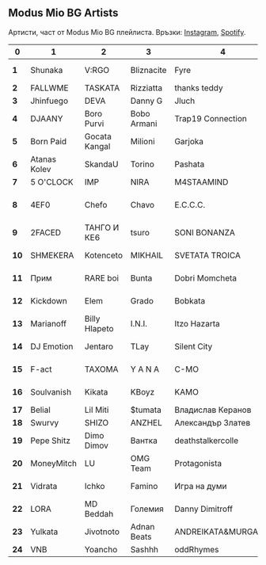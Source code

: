 ## Modus Mio BG Artists

Артисти, част от Modus Mio BG плейлиста. Връзки: [Instagram](https://www.instagram.com/modusmio.bg/), [Spotify](https://open.spotify.com/playlist/5GZFyyJHwjDNvffn6H18Qv).

| 0      | 1            | 2             | 3           | 4                   | 5        | 6              | 7            | 8           | 9        | 10              | 11        | 12         | 13              |
|--------|--------------|---------------|-------------|---------------------|----------|----------------|--------------|-------------|----------|-----------------|-----------|------------|-----------------|
| __1__  | Shunaka      | V:RGO         | Bliznacite  | Fyre                | Marso    | Dimoff         | MBT          | MurdaBoyz   | MITREVV  | Yung Stoney     | VLAYZ     | 44SANCHEZZ | Knifepoint      |
| __2__  | FALLWME      | TASKATA       | Rizziatta   | thanks teddy        | piripiri | Ratimid        | Tarikata     | Steph Purpy | Pameca   | Gena            | Emil TRF  | Secta      | Slim NiK        |
| __3__  | Jhinfuego    | DEVA          | Danny G     | Jluch               | Grigovor | STRUGARE       | kileumre     | Imera       | Novem    | BM              | Yung Mici | Mom4eto    | Bandata na Ruba |
| __4__  | DJAANY       | Boro Purvi    | Bobo Armani | Trap19 Connection   | Gringod  | Young BB Young | Madmatic     | Hrdlg       | Ndoe     | Dim4ou          | Homelesz  | PG808      | So Called Crew  |
| __5__  | Born Paid    | Gocata Kangal | Milioni     | Garjoka             | SIXLQS   | Atchi          | DGDG         | Amok        | Wosh MC  | Atila           | Icaki     | SplitKid   | Tr1ckamusic     |
| __6__  | Atanas Kolev | SkandaU       | Torino      | Pashata             | Molec    | Krisko         | 100 Kila     | Upsurt      | Ustata   | Spens           | HSL       | 2bona      | EBMC            |
| __7__  | 5 O'CLOCK    | IMP           | NIRA        | M4STAAMIND          | Worst    | Sezy           | RUSTY        | NZ          | NEWAVE   | 42              | YZTrax    | ACBG       | ANT!            |
| __8__  | 4EF0         | Chefo         | Chavo       | E.C.C.C.            | Ф4       | Mishell        | Martinesko   | Mladi B. T. | Kapo BNR | SAUCE KIDS GANG | MZM13     | SLANINATA  | Exc             |
| __9__  | 2FACED       | ТАНГО И КЕ6   | tsuro       | SONI BONANZA        | VessoU   | BOZHYDAR       | KITA         | THRILL2REAL | G!       | MishMash        | Big Sha   | SST        | Lil Tapi God    |
| __10__ | SHMEKERA     | Kotenceto     | MIKHAIL     | SVETATA TROICA      | Skunk G  | Niki Kotich    | Чукито       | Honn Kong   | Hoodini  | Gumeni Glavi    | GBT       | 2timez.    | DushkovTwenty4  |
| __11__ | Прим         | RARE boi      | Bunta       | Dobri Momcheta      | Hrd      | Лошите         | Mufasa069    | Alex P.     | Kay Be   | Thug Slime      | 3xfinity  | BDB Goob   | EVG             |
| __12__ | Kickdown     | Elem          | Grado       | Bobkata             | ArtimoX  | Sami Issa      | bobby1kenobi | Lil Trippy  | Theo     | Zeid Zaher      | VSLV      | Bojkov     | Robi            |
| __13__ | Marianoff    | Billy Hlapeto | I.N.I.      | Itzo Hazarta        | VA$      | M1taka         | F.O.         | Rdmk        | Iskrata  | SIIMBAD         | Бате Са   | COCKY      | Roof Rhymez     |
| __14__ | DJ Emotion   | Jentaro       | TLay        | Silent City         | Fang     | Varna Sound    | Kaskata      | Joker Flow  | Buch     | DIE LEVA        | GERATA    | Liter Jack | NikeJIII        |
| __15__ | F-act        | ТАХОМА        | Y A N A     | C-MO                | Trasher  | Paraplanner    | Sarafa       | Qvkata DLG  | BRO2     | Bobo & the Gang | FeeL      | Jivaka     | Berk Karaah     |
| __16__ | Soulvanish   | Kikata        | KBoyz       | KAMO                | DMT      | Goro           | Totev        | Siimbad     | ERMO     | Koce Dqnkov     | LBS       | Mope       | Pafboi          |
| __17__ | Belial       | Lil Miti      | $tumata     | Владислав Керанов   | Yo One   | axora!         | Fall         | D-ZastA     | Divelin  | lunar           | Maestill  | GOGATA     | Tinko           |
| __18__ | Swurvy       | SHIZO         | ANZHEL      | Александър Златев   | VANKATA  | TOFKATA        | Ziggo Gang   | TARLI       | MUFASA   | NA1KEY          | Sfonk     | L!R!       | El Patron       |
| __19__ | Pepe Shitz   | Dimo Dimov    | Вантка      | deathstalkercolle   | Hoostile | YUNG ГОДЖИ     | ANISSTA      | SECTY       | Sava Bks | D3MO            | ATM       | Pepi       | Колеца          |
| __20__ | MoneyMitch   | LU            | OMG Team    | Protagonista        | ATS      | Andyto         | Bisolini     | Ach0        | KIKO     | Vanki4a         | Emo       | Dr. Donor  | Djekata         |
| __21__ | Vidrata      | Ichko         | Famino      | Игра на думи        | М!мо     | St:llz         | #UB7         | SAUCIN      | JIJKO    | Phonk Factory   | Raus      | Insertakick| ГРАДСКИ ЛЕГЕНДИ |
| __22__ | LORA         | MD Beddah     | Големия     | Danny Dimitroff     | S1       | prostoduro     | P4Y P4LL     | Dj Mati     | D!do     | Chibook         | SHANO     | МАКАРОВ    | Svinqta Mc      |
| __23__ | Yulkata      | Jivotnoto     | Adnan Beats | ANDREIKATA&MURGAVIQ | PAMELA   | Iztochen Blok  | Martijuana   | hostile     | Rusiq    | Skyxigh         | EL BUCKET | Alvx       | GRAIFERA        |
| __24__ | VNB          | Yoancho       | Sashhh      | oddRhymes           |          | Vikshanaa      |              |             |          |                 |           | L1ney      |                 |

